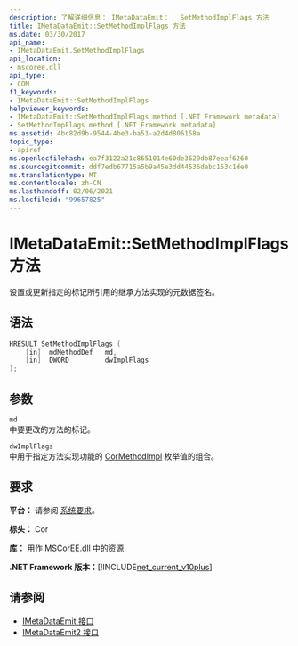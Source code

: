 ```yaml
---
description: 了解详细信息： IMetaDataEmit：： SetMethodImplFlags 方法
title: IMetaDataEmit::SetMethodImplFlags 方法
ms.date: 03/30/2017
api_name:
- IMetaDataEmit.SetMethodImplFlags
api_location:
- mscoree.dll
api_type:
- COM
f1_keywords:
- IMetaDataEmit::SetMethodImplFlags
helpviewer_keywords:
- IMetaDataEmit::SetMethodImplFlags method [.NET Framework metadata]
- SetMethodImpFlags method [.NET Framework metadata]
ms.assetid: 4bc82d9b-9544-4be3-ba51-a2d4d806158a
topic_type:
- apiref
ms.openlocfilehash: ea7f3122a21c8651014e60de3629db87eeaf6260
ms.sourcegitcommit: ddf7edb67715a5b9a45e3dd44536dabc153c1de0
ms.translationtype: MT
ms.contentlocale: zh-CN
ms.lasthandoff: 02/06/2021
ms.locfileid: "99657825"
---
```

# <a name="imetadataemitsetmethodimplflags-method"></a>IMetaDataEmit::SetMethodImplFlags 方法

设置或更新指定的标记所引用的继承方法实现的元数据签名。  
  
## <a name="syntax"></a>语法  
  
```cpp  
HRESULT SetMethodImplFlags (
    [in]  mdMethodDef   md,
    [in]  DWORD         dwImplFlags
);  
```  
  
## <a name="parameters"></a>参数  

 `md`  
 中要更改的方法的标记。  
  
 `dwImplFlags`  
 中用于指定方法实现功能的 [CorMethodImpl](cormethodimpl-enumeration.md) 枚举值的组合。  
  
## <a name="requirements"></a>要求  

 **平台：** 请参阅 [系统要求](../../get-started/system-requirements.md)。  
  
 **标头：** Cor  
  
 **库：** 用作 MSCorEE.dll 中的资源  
  
 **.NET Framework 版本：**[!INCLUDE[net_current_v10plus](../../../../includes/net-current-v10plus-md.md)]  
  
## <a name="see-also"></a>请参阅

- [IMetaDataEmit 接口](imetadataemit-interface.md)
- [IMetaDataEmit2 接口](imetadataemit2-interface.md)
